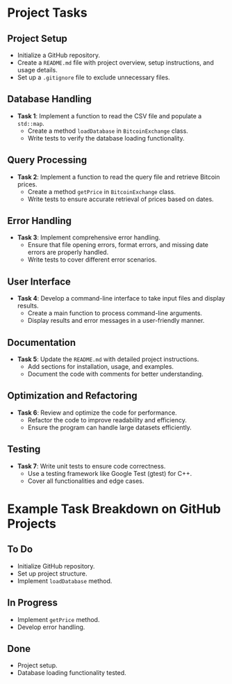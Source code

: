# Project Tasks

## Project Setup

- Initialize a GitHub repository.
- Create a `README.md` file with project overview, setup instructions, and usage details.
- Set up a `.gitignore` file to exclude unnecessary files.

## Database Handling

- **Task 1**: Implement a function to read the CSV file and populate a `std::map`.
  - Create a method `loadDatabase` in `BitcoinExchange` class.
  - Write tests to verify the database loading functionality.

## Query Processing

- **Task 2**: Implement a function to read the query file and retrieve Bitcoin prices.
  - Create a method `getPrice` in `BitcoinExchange` class.
  - Write tests to ensure accurate retrieval of prices based on dates.

## Error Handling

- **Task 3**: Implement comprehensive error handling.
  - Ensure that file opening errors, format errors, and missing date errors are properly handled.
  - Write tests to cover different error scenarios.

## User Interface

- **Task 4**: Develop a command-line interface to take input files and display results.
  - Create a main function to process command-line arguments.
  - Display results and error messages in a user-friendly manner.

## Documentation

- **Task 5**: Update the `README.md` with detailed project instructions.
  - Add sections for installation, usage, and examples.
  - Document the code with comments for better understanding.

## Optimization and Refactoring

- **Task 6**: Review and optimize the code for performance.
  - Refactor the code to improve readability and efficiency.
  - Ensure the program can handle large datasets efficiently.

## Testing

- **Task 7**: Write unit tests to ensure code correctness.
  - Use a testing framework like Google Test (gtest) for C++.
  - Cover all functionalities and edge cases.

# Example Task Breakdown on GitHub Projects

## To Do

- Initialize GitHub repository.
- Set up project structure.
- Implement `loadDatabase` method.

## In Progress

- Implement `getPrice` method.
- Develop error handling.

## Done

- Project setup.
- Database loading functionality tested.
